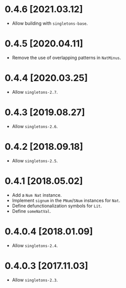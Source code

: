 # 0.4.6 [2021.03.12]
* Allow building with `singletons-base`.

# 0.4.5 [2020.04.11]
* Remove the use of overlapping patterns in `NatMinus`.

# 0.4.4 [2020.03.25]
* Allow `singletons-2.7`.

# 0.4.3 [2019.08.27]
* Allow `singletons-2.6`.

# 0.4.2 [2018.09.18]
* Allow `singletons-2.5`.

# 0.4.1 [2018.05.02]
* Add a `Num Nat` instance.
* Implement `signum` in the `PNum`/`SNum` instances for `Nat`.
* Define defunctionalization symbols for `Lit`.
* Define `someNatVal`.

# 0.4.0.4 [2018.01.09]
* Allow `singletons-2.4`.

# 0.4.0.3 [2017.11.03]
* Allow `singletons-2.3`.
